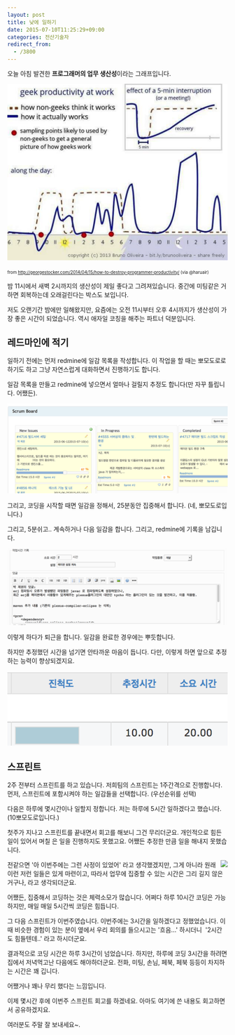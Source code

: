 ```yaml
---
layout: post
title: 낮에 일하기
date: 2015-07-10T11:25:29+09:00
categories: 전산기술자
redirect_from:
  - /3800
---
```


오늘 아침 발견한 <strong>프로그래머의 업무 생산성</strong>이라는 그래프입니다.

![ ](/assets/media/uploads_2015_07_scrcap-74.png)

<small><small>

from http://georgestocker.com/2014/04/15/how-to-destroy-programmer-productivity/ (via @haruair)</small></small>

밤 11시에서 새벽 2시까지의 생산성이 제일 좋다고 그려져있습니다. 중간에 미팅같은 거 하면 회복하는데 오래걸린다는 박스도 보입니다.

저도 오랜기간 밤에만 일해왔지만, 요즘에는 오전 11시부터 오후 4시까지가 생산성이 가장 좋은 시간이 되었습니다. 역시 애자일 코칭을 해주는 파트너 덕분입니다.

 

<h2>레드마인에 적기</h2>

일하기 전에는 먼저 redmine에 일감 목록을 작성합니다. 이 작업을 할 때는 뽀모도로로 하기도 하고 그냥 자연스럽게 대화하면서 진행하기도 합니다.

일감 목록을 만들고 redmine에 넣으면서 얼마나 걸릴지 추정도 합니다(만 자꾸 틀립니다. 어쨌든).

![ ](/assets/media/uploads_2015_07_scrcap-73.png)

그리고, 코딩을 시작할 때면 일감을 정해서, 25분동안 집중해서 합니다. (네, 뽀모도로입니다.)

그리고, 5분쉬고.. 계속하거나 다음 일감을 합니다. 그리고, redmine에 기록을 남깁니다.

![ ](/assets/media/uploads_2015_07_scrcap-75.png)

이렇게 하다가 퇴근을 합니다. 일감을 완료한 경우에는 뿌듯합니다.

하지만 추정했던 시간을 넘기면 안타까운 마음이 듭니다. 다만, 이렇게 하면 앞으로 추정하는 능력이 향상되겠지요.

![ ](/assets/media/uploads_2015_07_scrcap-76.png)

 

 

<h2>스프린트</h2>

2주 전부터 스프린트를 하고 있습니다. 저희팀의 스프린트는 1주간격으로 진행합니다. 먼저, 스프린트에 포함시켜야 하는 일감들을 선택합니다. (우선순위를 선택)

다음은 하루에 몇시간이나 일할지 정합니다. 저는 하루에 5시간 일하겠다고 했습니다. (10뽀모도로입니다.)

첫주가 지나고 스프린트를 끝내면서 회고를 해보니 그건 무리더군요. 개인적으로 힘든 일이 있어서 며칠 은 일을 진행하지도 못했고요. 어쨌든 추정한 만큼 일을 해내지 못했습니다.

<img src="http://upload.wikimedia.org/wikipedia/commons/4/4a/Daily_sprint_meeting.jpg" align="right" />

전같으면 '아 이번주에는 그런 사정이 있었어' 라고 생각했겠지만, 그게 아니라 원래 이런 저런 일들은 있게 마련이고, 따라서 업무에 집중할 수 있는 시간은 그리 길지 않은 거구나, 라고 생각되더군요.

어쨌든, 집중해서 코딩하는 것은 체력소모가 많습니다. 어쩌다 하루 10시간 코딩은 가능하지만, 매일 매일 5시간씩 코딩은 힘듭니다.

그 다음 스프린트가 이번주였습니다. 이번주에는 3시간을 일하겠다고 정했었습니다. 이때 비슷한 경험이 있는 분이 옆에서 우리 회의를 들으시고는 '흐음...' 하시더니  '2시간도 힘들텐데..' 라고 하시더군요.

결과적으로 코딩 시간은 하루 3시간이 넘었습니다. 하지만, 하루에 코딩 3시간을 하려면 집에서 저녁먹고난 다음에도 해야하더군요. 전화, 미팅, 손님, 페북, 페북 등등이 차지하는 시간은 꽤 깁니다.

어쨌거나 꽤나 무리 했다는 느낌입니다.

이제 몇시간 후에 이번주 스프린트 회고를 하겠네요. 아마도 여기에 쓴 내용도 회고하면서 공유하겠지요.

여러분도 주말 잘 보내세요~.

 

 
